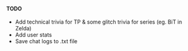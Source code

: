 #### TODO

- Add technical trivia for TP & some glitch trivia for series (eg. BiT in Zelda)
- Add user stats
- Save chat logs to .txt file
